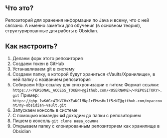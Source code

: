 ## Что это?
Репозиторий для хранения информации по Java и всему, что с ней связано. А именно заметки для обучения (в основном теория), структурированные для работы в Obsidian.

## Как настроить?
1. Делаем форк этого репозитория
2. Создаем токен в GitHub
3. Устанавливаем git в систему
4. Создаем папку, в которой будут храниться «Vaults/Хранилище», в ней папку с названием репозитория
5. Собираем http-ссылку для синхронизации с гитом:
Формат ссылки: `https://<PERSONAL_ACCESS_TOKEN>@github.com/<USERNAME>/<REPOSITORY>.git`
Пример:
`https://ghp_1wKdGc4IhVCHxXEaKClMNp1rEMwsHu1f5zNZ@github.com/myaccount/my-obsidian-vault.git`
6. Запускаем консоль в системе
7. С помощью команды **cd** доходим до папки с репозиторием
8. Пишем в консоль `git clone ваша_ссылка`
9. Открываем папку с клонированным репозиторием как хранилище в Obsidian